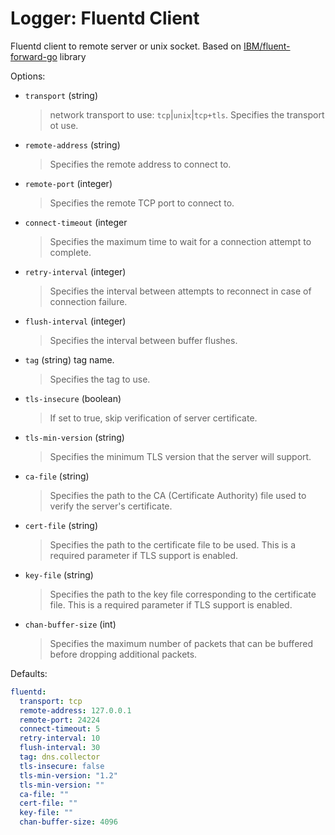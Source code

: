 
# Logger: Fluentd Client

Fluentd client to remote server or unix socket.
Based on [IBM/fluent-forward-go](https://github.com/IBM/fluent-forward-go) library

Options:

- `transport` (string)
  > network transport to use: `tcp`|`unix`|`tcp+tls`.
  > Specifies the transport ot use.
- `remote-address` (string)
  > Specifies the remote address to connect to.
- `remote-port` (integer)
  > Specifies the remote TCP port to connect to.
- `connect-timeout` (integer
  > Specifies the maximum time to wait for a connection attempt to complete.
- `retry-interval` (integer)
  > Specifies the interval between attempts to reconnect in case of connection failure.
- `flush-interval` (integer)
  > Specifies the interval between buffer flushes.
- `tag` (string) tag name.
  > Specifies the tag to use.
- `tls-insecure` (boolean)
  > If set to true, skip verification of server certificate.
- `tls-min-version` (string)
  > Specifies the minimum TLS version that the server will support.
- `ca-file` (string)
  > Specifies the path to the CA (Certificate Authority) file used to verify the server's certificate.
- `cert-file` (string)
  > Specifies the path to the certificate file to be used. This is a required parameter if TLS support is enabled.
- `key-file` (string)
  > Specifies the path to the key file corresponding to the certificate file. This is a required parameter if TLS support is enabled.
- `chan-buffer-size` (int)
  > Specifies the maximum number of packets that can be buffered before dropping additional packets.

Defaults:

```yaml
fluentd:
  transport: tcp
  remote-address: 127.0.0.1
  remote-port: 24224
  connect-timeout: 5
  retry-interval: 10
  flush-interval: 30
  tag: dns.collector
  tls-insecure: false
  tls-min-version: "1.2"
  tls-min-version: ""
  ca-file: ""
  cert-file: ""
  key-file: ""
  chan-buffer-size: 4096
```
